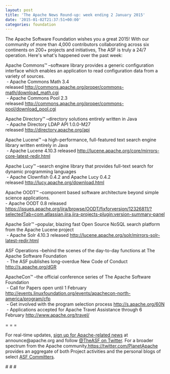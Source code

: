 ```yaml
---
layout: post
title: 'The Apache News Round-up: week ending 2 January 2015'
date: '2015-01-02T21:37:51+00:00'
categories: foundation
---
```

<p>The Apache Software Foundation wishes you a great 2015! With our community of more than 4,000 contributors collaborating across six continents on 200+ projects and initiatives, The ASF is truly a 24/7 operation. Here's what's happened over the past week:</p> 
  <p>Apache Commons™ –software library provides a generic configuration interface which enables an application to read configuration data from a variety of sources.<br />&nbsp;- Apache Commons Math 3.4 released&nbsp;<a href="http://commons.apache.org/proper/commons-math/download_math.cgi">http://commons.apache.org/proper/commons-math/download_math.cgi</a><br />&nbsp;-&nbsp;Apache Commons Pool 2.3 released&nbsp;<a href="http://commons.apache.org/proper/commons-pool/download_pool.cgi">http://commons.apache.org/proper/commons-pool/download_pool.cgi</a></p> 
  <p>Apache Directory™ –directory solutions entirely written in Java<br />&nbsp;- Apache Directory LDAP API 1.0.0-M27 released&nbsp;<a href="http://directory.apache.org/api">http://directory.apache.org/api</a></p> 
  <p>Apache Lucene™ –a high-performance, full-featured text search engine library written entirely in Java<br />&nbsp;- Apache Lucene 4.10.3&nbsp;released&nbsp;<a href="http://lucene.apache.org/core/mirrors-core-latest-redir.html">http://lucene.apache.org/core/mirrors-core-latest-redir.html</a></p> 
  <p>Apache Lucy™ –search engine library that provides full-text search for dynamic programming languages<br />&nbsp;-&nbsp;Apache Clownfish 0.4.2 and Apache Lucy 0.4.2 released&nbsp;<a href="http://lucy.apache.org/download.html">http://lucy.apache.org/download.html</a></p> 
  <p>Apache OODT™ –component based software architecture beyond simple science applications.<br />- Apache OODT 0.8 released <a href="https://issues.apache.org/jira/browse/OODT/fixforversion/12326811/?selectedTab=com.atlassian.jira.jira-projects-plugin:version-summary-panel">https://issues.apache.org/jira/browse/OODT/fixforversion/12326811/?selectedTab=com.atlassian.jira.jira-projects-plugin:version-summary-panel</a></p> 
  <p>Apache Solr™ –popular, blazing fast Open Source NoSQL search platform from the Apache Lucene project<br />&nbsp;- Apache Solr 4.10.3 released <a href="http://lucene.apache.org/solr/mirrors-solr-latest-redir.html">http://lucene.apache.org/solr/mirrors-solr-latest-redir.html</a></p> 
  <p> </p> 
  <p>ASF Operations –behind the scenes of the day-to-day functions at The Apache Software Foundation<br />&nbsp;- The ASF publishes long-overdue New Code of Conduct <a href="http://s.apache.org/dGR">http://s.apache.org/dGR</a></p> 
  <p>ApacheCon™ –the official conference series of The Apache Software Foundation<br />&nbsp;- Call for Papers open until 1 February <a href="http://events.linuxfoundation.org/events/apachecon-north-america/program/cfp">http://events.linuxfoundation.org/events/apachecon-north-america/program/cfp</a><br />&nbsp;- Get involved with the program selection process <a href="http://s.apache.org/60N">http://s.apache.org/60N</a><br />&nbsp;- Applications accepted for Apache Travel Assistance through 6 February&nbsp;<a href="http://www.apache.org/travel/">http://www.apache.org/travel/</a></p> 
  <p> </p> 
  <p>= = =</p> 
  <p>For real-time updates, <a href="http://www.apache.org/foundation/mailinglists.html#foundation-announce">sign up for Apache-related news</a> at announce@apache.org and follow <a href="https://twitter.com/TheASF">@TheASF on Twitter</a>. For a broader spectrum from the Apache community,<a href="https://twitter.com/PlanetApache">https://twitter.com/PlanetApache</a> provides an aggregate of both Project activities and the personal blogs of select <a href="http://people.apache.org/">ASF Committers</a>.</p> 
  <p># # #&nbsp;</p>
